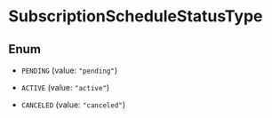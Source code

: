 

# SubscriptionScheduleStatusType

## Enum


* `PENDING` (value: `"pending"`)

* `ACTIVE` (value: `"active"`)

* `CANCELED` (value: `"canceled"`)



